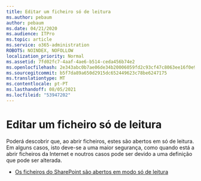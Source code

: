 ```yaml
---
title: Editar um ficheiro só de leitura
ms.author: pebaum
author: pebaum
ms.date: 04/21/2020
ms.audience: ITPro
ms.topic: article
ms.service: o365-administration
ROBOTS: NOINDEX, NOFOLLOW
localization_priority: Normal
ms.assetid: 7fd02fc7-4aaf-4ae6-b514-ceda456b74e2
ms.openlocfilehash: 2e343abc0b7ae06de34b20006059fd2c93cf47c8063ee16f0e9e1ab273e1ee4d
ms.sourcegitcommit: b5f7da89a650d2915dc652449623c78be6247175
ms.translationtype: MT
ms.contentlocale: pt-PT
ms.lasthandoff: 08/05/2021
ms.locfileid: "53947202"
---
```

# <a name="edit-a-read-only-file"></a>Editar um ficheiro só de leitura

Poderá descobrir que, ao abrir ficheiros, estes são abertos em só de leitura. Em alguns casos, isto deve-se a uma maior segurança, como quando está a abrir ficheiros da Internet e noutros casos pode ser devido a uma definição que pode ser alterada.

- [Os ficheiros do SharePoint são abertos em modo só de leitura](https://docs.microsoft.com/sharepoint/troubleshoot/lists-and-libraries/files-open-as-read-only-and-cannot-check-in-or-out)

